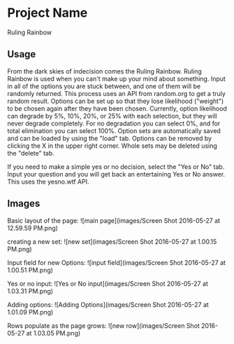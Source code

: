 # Project Name
Ruling Rainbow
## Usage
From the dark skies of indecision comes the Ruling Rainbow.
Ruling Rainbow is used when you can't make up your mind about something. Input in all of the options you are stuck between, and one of them will be randomly returned. This process uses an API from random.org to get a truly random result.
Options can be set up so that they lose likelihood ("weight") to be chosen again after they have been chosen. Currently, option likelihood can degrade by 5%, 10%, 20%, or 25% with each selection, but they will never degrade completely. For no degradation you can select 0%, and for total elimination you can select 100%.
Option sets are automatically saved and can be loaded by using the "load" tab.
Options can be removed by clicking the X in the upper right corner. Whole sets may be deleted using the "delete" tab.

If you need to make a simple yes or no decision, select the "Yes or No" tab. Input your question and you will get back an entertaining Yes or No answer. This uses the yesno.wtf API.

## Images
Basic layout of the page:
![main page](images/Screen Shot 2016-05-27 at 12.59.59 PM.png)



creating a new set:
![new set](images/Screen Shot 2016-05-27 at 1.00.15 PM.png)



Input field for new Options:
![input field](images/Screen Shot 2016-05-27 at 1.00.51 PM.png)



Yes or no input:
![Yes or No input](images/Screen Shot 2016-05-27 at 1.03.31 PM.png)



Adding options:
![Adding Options](images/Screen Shot 2016-05-27 at 1.01.09 PM.png)



Rows populate as the page grows:
![new row](images/Screen Shot 2016-05-27 at 1.03.05 PM.png)

